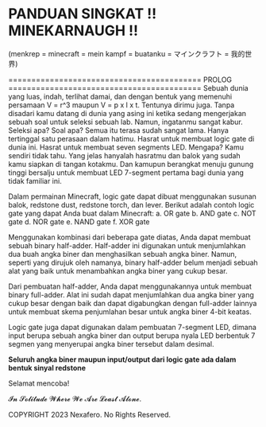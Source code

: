 # PANDUAN SINGKAT !! MINEKARNAUGH !!
(menkrep = minecraft = mein kampf = buatanku = マインクラフト = 我的世界)

========================================== PROLOG ==========================================
Sebuah dunia yang luas, indah, terlihat damai, dan dengan bentuk yang memenuhi persamaan V = r^3 maupun V = p x l x t. Tentunya dirimu juga. Tanpa disadari kamu datang di dunia yang asing ini ketika sedang mengerjakan sebuah soal untuk seleksi sebuah lab. Namun, ingatanmu sangat kabur. Seleksi apa? Soal apa? Semua itu terasa sudah sangat lama. Hanya tertinggal satu perasaan dalam hatimu. Hasrat untuk membuat logic gate di dunia ini. Hasrat untuk membuat seven segments LED. Mengapa? Kamu sendiri tidak tahu. Yang jelas hanyalah hasratmu dan balok yang sudah kamu siapkan di tangan kotakmu. Dan kamupun berangkat menuju gunung tinggi bersalju untuk membuat LED 7-segment pertama bagi dunia yang tidak familiar ini.

Dalam permainan Minecraft, logic gate dapat dibuat menggunakan susunan balok, redstone dust, redstone torch, dan lever.
Berikut adalah contoh logic gate yang dapat Anda buat dalam Minecraft:
a. OR gate
b. AND gate
c. NOT gate
d. NOR gate
e. NAND gate
f. XOR gate

Menggunakan kombinasi dari beberapa gate diatas, Anda dapat membuat sebuah binary half-adder. Half-adder ini digunakan untuk menjumlahkan dua buah angka biner dan menghasilkan sebuah angka biner. Namun, seperti yang dirujuk oleh namanya, binary half-adder belum menjadi sebuah alat yang baik untuk menambahkan angka biner yang cukup besar.

Dari pembuatan half-adder, Anda dapat menggunakannya untuk membuat binary full-adder. Alat ini sudah dapat menjumlahkan dua angka biner yang cukup besar dengan baik dan dapat digabungkan dengan full-adder lainnya untuk membuat skema penjumlahan besar untuk angka biner 4-bit keatas.

Logic gate juga dapat digunakan dalam pembuatan 7-segment LED, dimana input berupa sebuah angka biner dan output berupa nyala LED berbentuk 7 segmen yang menyerupai angka biner tersebut dalam desimal.

**Seluruh angka biner maupun input/output dari logic gate ada dalam bentuk sinyal redstone**

Selamat mencoba!

𝓘𝓷 𝓢𝓸𝓵𝓲𝓽𝓾𝓭𝓮 𝓦𝓱𝓮𝓻𝓮 𝓦𝓮 𝓐𝓻𝓮 𝓛𝓮𝓪𝓼𝓽 𝓐𝓵𝓸𝓷𝓮.

COPYRIGHT 2023 Nexafero. No Rights Reserved.